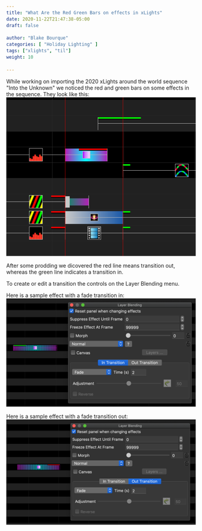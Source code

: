 ```yaml
---
title: "What Are the Red Green Bars on effects in xLights"
date: 2020-11-22T21:47:38-05:00
draft: false

author: "Blake Bourque"
categories: [ "Holiday Lighting" ]
tags: ["xlights", "til"]
weight: 10

---
```


While working on importing the 2020 xLights around the world sequence "Into the Unknown" we noticed the red and green bars on some effects in the sequence. They look like this:
![showing effects in xlights with red and green fade bars](xlights-transition-bars.png)

After some prodding we dicovered the red line means transition out, whereas the green line indicates a transition in. 

To create or edit a transition the controls on the Layer Blending menu.

Here is a sample effect with a fade transition in:
![xlights transition fade in](xlights-transition-in.png)

Here is a sample effect with a fade transition out:
![xlights transition fade out](xlights-transition-out.png)
